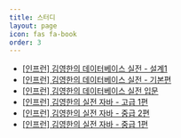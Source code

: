 ```yaml
---
title: 스터디
layout: page
icon: fas fa-book
order: 3
---
```


- [[인프런] 김영한의 데이터베이스 실전 - 설계1](https://abcdejoji.github.io/tags/%EC%9D%B8%ED%94%84%EB%9F%B0-%EA%B9%80%EC%98%81%ED%95%9C%EC%9D%98-%EC%8B%A4%EC%A0%84-%EB%8D%B0%EC%9D%B4%ED%84%B0%EB%B2%A0%EC%9D%B4%EC%8A%A4-%EC%84%A4%EA%B3%841%ED%8E%B8/)
- [[인프런] 김영한의 데이터베이스 실전 - 기본편](https://abcdejoji.github.io/tags/%EC%9D%B8%ED%94%84%EB%9F%B0-%EA%B9%80%EC%98%81%ED%95%9C%EC%9D%98-%EC%8B%A4%EC%A0%84-%EB%8D%B0%EC%9D%B4%ED%84%B0%EB%B2%A0%EC%9D%B4%EC%8A%A4-%EA%B8%B0%EB%B3%B8%ED%8E%B8/)
- [[인프런] 김영한의 데이터베이스 실전 입문](https://abcdejoji.github.io/tags/%EC%9D%B8%ED%94%84%EB%9F%B0-%EA%B9%80%EC%98%81%ED%95%9C%EC%9D%98-%EC%8B%A4%EC%A0%84-%EB%8D%B0%EC%9D%B4%ED%84%B0%EB%B2%A0%EC%9D%B4%EC%8A%A4-%EC%9E%85%EB%AC%B8/)
- [[인프런] 김영한의 실전 자바 - 고급 1편](https://abcdejoji.github.io/tags/%EC%9D%B8%ED%94%84%EB%9F%B0-%EA%B9%80%EC%98%81%ED%95%9C%EC%9D%98-%EC%8B%A4%EC%A0%84-%EC%9E%90%EB%B0%94-%EA%B3%A0%EA%B8%89-1%ED%8E%B8)
- [[인프런] 김영한의 실전 자바 - 중급 2편](https://abcdejoji.github.io/tags/%EC%9D%B8%ED%94%84%EB%9F%B0-%EA%B9%80%EC%98%81%ED%95%9C%EC%9D%98-%EC%8B%A4%EC%A0%84-%EC%9E%90%EB%B0%94-%EC%A4%91%EA%B8%89-2%ED%8E%B8/)
- [[인프런] 김영한의 실전 자바 - 중급 1편](https://abcdejoji.github.io/tags/%EC%9D%B8%ED%94%84%EB%9F%B0-%EA%B9%80%EC%98%81%ED%95%9C%EC%9D%98-%EC%8B%A4%EC%A0%84-%EC%9E%90%EB%B0%94-%EC%A4%91%EA%B8%89-1%ED%8E%B8/)
